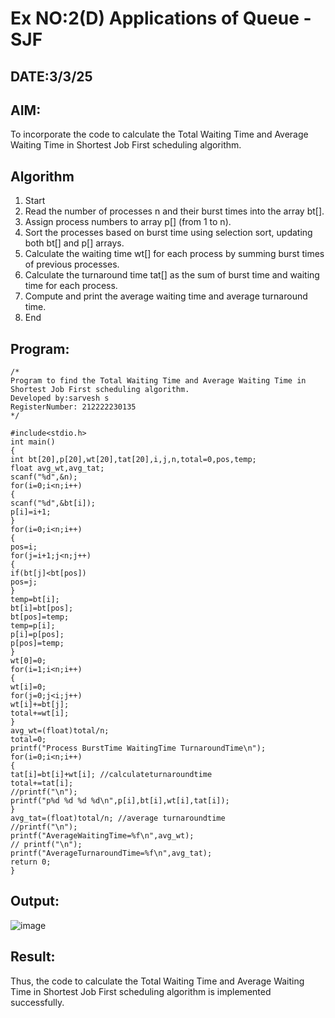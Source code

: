 # Ex NO:2(D) Applications of Queue - SJF
## DATE:3/3/25
## AIM:
To incorporate the code to calculate the Total Waiting Time and Average Waiting Time in Shortest Job First scheduling algorithm.
## Algorithm
1. Start
2. Read the number of processes n and their burst times into the array bt[].
3. Assign process numbers to array p[] (from 1 to n).
4. Sort the processes based on burst time using selection sort, updating both bt[] and p[] arrays.
5. Calculate the waiting time wt[] for each process by summing burst times of previous 
processes.
6. Calculate the turnaround time tat[] as the sum of burst time and waiting time for each 
process.
7. Compute and print the average waiting time and average turnaround time.
8. End
## Program:
```
/*
Program to find the Total Waiting Time and Average Waiting Time in Shortest Job First scheduling algorithm.
Developed by:sarvesh s
RegisterNumber: 212222230135 
*/
```
```
#include<stdio.h> 
int main()
{
int bt[20],p[20],wt[20],tat[20],i,j,n,total=0,pos,temp; 
float avg_wt,avg_tat;
scanf("%d",&n); 
for(i=0;i<n;i++)
{
scanf("%d",&bt[i]); 
p[i]=i+1;
}
for(i=0;i<n;i++)
{
pos=i; 
for(j=i+1;j<n;j++)
{
if(bt[j]<bt[pos]) 
pos=j;
}
temp=bt[i]; 
bt[i]=bt[pos]; 
bt[pos]=temp;
temp=p[i]; 
p[i]=p[pos]; 
p[pos]=temp;
}
wt[0]=0;
for(i=1;i<n;i++)
{
wt[i]=0; 
for(j=0;j<i;j++)
wt[i]+=bt[j]; 
total+=wt[i];
}
avg_wt=(float)total/n; 
total=0;
printf("Process BurstTime WaitingTime TurnaroundTime\n"); 
for(i=0;i<n;i++)
{
tat[i]=bt[i]+wt[i]; //calculateturnaroundtime 
total+=tat[i];
//printf("\n");
printf("p%d %d %d %d\n",p[i],bt[i],wt[i],tat[i]);
}
avg_tat=(float)total/n; //average turnaroundtime
//printf("\n");
printf("AverageWaitingTime=%f\n",avg_wt);
// printf("\n");
printf("AverageTurnaroundTime=%f\n",avg_tat); 
return 0;
}
```
## Output:
![image](https://github.com/user-attachments/assets/5ca9e0bf-b7f4-45ee-af1a-00fa20e4cfd9)

## Result:
Thus, the code to calculate the Total Waiting Time and Average Waiting Time in Shortest Job First scheduling algorithm is implemented successfully.
